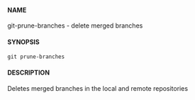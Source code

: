 #### NAME

git-prune-branches - delete merged branches


#### SYNOPSIS

```
git prune-branches
```


#### DESCRIPTION

Deletes merged branches in the local and remote repositories
